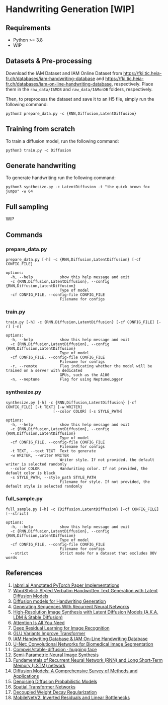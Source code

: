 # Handwriting Generation [WIP]

## Requirements

* Python >= 3.8
* WIP

## Datasets & Pre-processing

Download the IAM Dataset and IAM Online Dataset from https://fki.tic.heia-fr.ch/databases/iam-handwriting-database
and https://fki.tic.heia-fr.ch/databases/iam-on-line-handwriting-database, respectively.
Place them in the `raw_data/IAMDB` and `raw_data/IAMonDB` folders, respectively.

Then, to preprocess the dataset and save it to an H5 file, simply run the following command:

```
python3 prepare_data.py -c {RNN,Diffusion,LatentDiffusion}
```

## Training from scratch

To train a diffusion model, run the following command:

```
python3 train.py -c Diffusion
```

## Generate handwriting

To generate handwriting run the following command:

```
python3 synthesize.py -c LatentDiffusion -t "the quick brown fox jumps" -w 64
```

## Full sampling

WIP

## Commands

### prepare_data.py

```
prepare_data.py [-h] -c {RNN,Diffusion,LatentDiffusion} [-cf CONFIG_FILE]

options:
  -h, --help            show this help message and exit
  -c {RNN,Diffusion,LatentDiffusion}, --config {RNN,Diffusion,LatentDiffusion}
                        Type of model
  -cf CONFIG_FILE, --config-file CONFIG_FILE
                        Filename for configs

```

### train.py

```
train.py [-h] -c {RNN,Diffusion,LatentDiffusion} [-cf CONFIG_FILE] [-r] [-n]

options:
  -h, --help            show this help message and exit
  -c {RNN,Diffusion,LatentDiffusion}, --config {RNN,Diffusion,LatentDiffusion}
                        Type of model
  -cf CONFIG_FILE, --config-file CONFIG_FILE
                        Filename for configs
  -r, --remote          Flag indicating whether the model will be trained on a server with dedicated
                        GPUs, such as the A100
  -n, --neptune         Flag for using NeptuneLogger
```

### synthesize.py

```
synthesize.py [-h] -c {RNN,Diffusion,LatentDiffusion} [-cf CONFIG_FILE] [-t TEXT] [-w WRITER]
                     [--color COLOR] [-s STYLE_PATH]

options:
  -h, --help            show this help message and exit
  -c {RNN,Diffusion,LatentDiffusion}, --config {RNN,Diffusion,LatentDiffusion}
                        Type of model
  -cf CONFIG_FILE, --config-file CONFIG_FILE
                        Filename for configs
  -t TEXT, --text TEXT  Text to generate
  -w WRITER, --writer WRITER
                        Writer style. If not provided, the default writer is selected randomly
  --color COLOR         Handwriting color. If not provided, the default color is black
  -s STYLE_PATH, --style_path STYLE_PATH
                        Filename for style. If not provided, the default style is selected randomly
```

### full_sample.py

```
full_sample.py [-h] -c {Diffusion,LatentDiffusion} [-cf CONFIG_FILE] [--strict]

options:
  -h, --help            show this help message and exit
  -c {RNN,Diffusion,LatentDiffusion}, --config {RNN,Diffusion,LatentDiffusion}
                        Type of model
  -cf CONFIG_FILE, --config-file CONFIG_FILE
                        Filename for configs
  --strict              Strict mode for a dataset that excludes OOV words
```

## References

1. [labml.ai Annotated PyTorch Paper Implementations](https://nn.labml.ai/)
2. [WordStylist: Styled Verbatim Handwritten Text
   Generation with Latent Diffusion Models](https://arxiv.org/pdf/2303.16576.pdf)
3. [Diffusion models for Handwriting Generation](https://arxiv.org/pdf/2011.06704v1.pdf)
4. [Generating Sequences With Recurrent Neural Networks](https://arxiv.org/pdf/1308.0850v5.pdf)
5. [High-Resolution Image Synthesis with Latent Diffusion Models
   (A.K.A. LDM & Stable Diffusion)](https://arxiv.org/pdf/2112.10752.pdf)
6. [Attention Is All You Need](https://arxiv.org/pdf/1706.03762.pdf)
7. [Deep Residual Learning for Image Recognition](https://arxiv.org/pdf/1512.03385.pdf)
8. [GLU Variants Improve Transformer](https://arxiv.org/pdf/2002.05202.pdf)
9. [IAM Handwriting Database & IAM On-Line Handwriting Database](https://fki.tic.heia-fr.ch/databases)
10. [U-Net: Convolutional Networks for Biomedical Image Segmentation](https://arxiv.org/pdf/1505.04597v1.pdf)
11. [Compvis/stable-diffusion · hugging face](https://huggingface.co/CompVis/)
12. [Semi-Parametric Neural Image Synthesis](https://arxiv.org/pdf/2204.11824.pdf)
13. [Fundamentals of Recurrent Neural Network (RNN) and Long Short-Term Memory (LSTM) network](https://arxiv.org/pdf/1808.03314.pdf)
14. [Diffusion Models: A Comprehensive Survey of Methods and Applications](https://arxiv.org/pdf/2209.00796.pdf)
15. [Denoising Diffusion Probabilistic Models](https://arxiv.org/pdf/2006.11239.pdf)
16. [Spatial Transformer Networks](https://arxiv.org/pdf/1506.02025.pdf)
17. [Decoupled Weight Decay Regularization](https://arxiv.org/pdf/1711.05101.pdf)
18. [MobileNetV2: Inverted Residuals and Linear Bottlenecks](https://arxiv.org/pdf/1801.04381.pdf)
